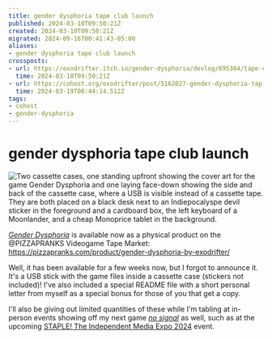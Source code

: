 ```yaml
---
title: gender dysphoria tape club launch
published: 2024-03-10T09:50:21Z
created: 2024-03-10T09:50:21Z
migrated: 2024-09-16T00:41:43-05:00
aliases:
- gender dysphoria tape club launch
crossposts:
- url: https://exodrifter.itch.io/gender-dysphoria/devlog/695364/tape-club-launch
  time: 2024-03-10T09:50:21Z
- url: https://cohost.org/exodrifter/post/5162027-gender-dysphoria-tap
  time: 2024-03-19T06:44:14.512Z
tags:
- cohost
- gender-dysphoria
---
```


# gender dysphoria tape club launch

![Two cassette cases, one standing upfront showing the cover art for the game Gender Dysphoria and one laying face-down showing the side and back of the cassette case, where a USB is visible instead of a cassette tape. They are both placed on a black desk next to an Indiepocalyspe devil sticker in the foreground and a cardboard box, the left keyboard of a Moonlander, and a cheap Monoprice tablet in the background.](20240319064414-tape.png)

_[Gender Dysphoria](../press-kits/gender-dysphoria/index.md)_ is available now as a physical product on the @PIZZAPRANKS Videogame Tape Market: https://pizzapranks.com/product/gender-dysphoria-by-exodrifter/

Well, it has been available for a few weeks now, but I forgot to announce it. It's a USB stick with the game files inside a cassette case (stickers not included)! I've also included a special README file with a short personal letter from myself as a special bonus for those of you that get a copy.

I'll also be giving out limited quantities of these while I'm tabling at in-person events showing off my next game _[no signal](../press-kits/no-signal/index.md)_ as well, such as at the upcoming [STAPLE! The Independent Media Expo 2024](https://www.eventbrite.com/e/staple-the-independent-media-expo-2024-tickets-813467231387) event.
